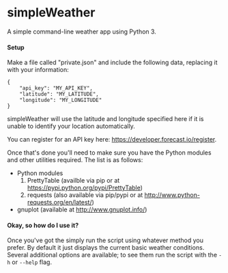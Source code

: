 simpleWeather
=============

A simple command-line weather app using Python 3.

#### Setup

Make a file called "private.json" and include the following data, replacing it with your information:

	{
		"api_key": "MY_API_KEY",
		"latitude": "MY_LATITUDE",
		"longitude": "MY_LONGITUDE"
	}

simpleWeather will use the latitude and longitude specified here if it
is unable to identify your location automatically.

You can register for an API key here: https://developer.forecast.io/register.

Once that's done you'll need to make sure you have the Python modules and
other utilities required. The list is as follows:

- Python modules
	1. PrettyTable (availble via pip or at https://pypi.python.org/pypi/PrettyTable)
	2. requests (also available via pip/pypi or at http://www.python-requests.org/en/latest/)
- gnuplot (available at http://www.gnuplot.info/)


#### Okay, so how do I use it?

Once you've got the simply run the script using whatever method you prefer.
By default it just displays the current basic weather conditions. Several
additional options are available; to see them run the script with the `-h`
or `--help` flag.